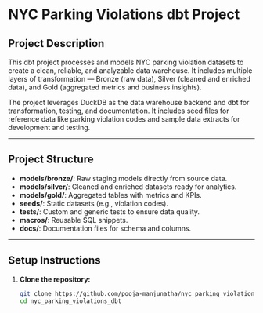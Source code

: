 # NYC Parking Violations dbt Project

## Project Description

This dbt project processes and models NYC parking violation datasets to create a clean, reliable, and analyzable data warehouse. It includes multiple layers of transformation — Bronze (raw data), Silver (cleaned and enriched data), and Gold (aggregated metrics and business insights).

The project leverages DuckDB as the data warehouse backend and dbt for transformation, testing, and documentation. It includes seed files for reference data like parking violation codes and sample data extracts for development and testing.

---

## Project Structure

- **models/bronze/**: Raw staging models directly from source data.
- **models/silver/**: Cleaned and enriched datasets ready for analytics.
- **models/gold/**: Aggregated tables with metrics and KPIs.
- **seeds/**: Static datasets (e.g., violation codes).
- **tests/**: Custom and generic tests to ensure data quality.
- **macros/**: Reusable SQL snippets.
- **docs/**: Documentation files for schema and columns.

---

## Setup Instructions

1. **Clone the repository:**

   ```bash
   git clone https://github.com/pooja-manjunatha/nyc_parking_violations_dbt.git
   cd nyc_parking_violations_dbt
